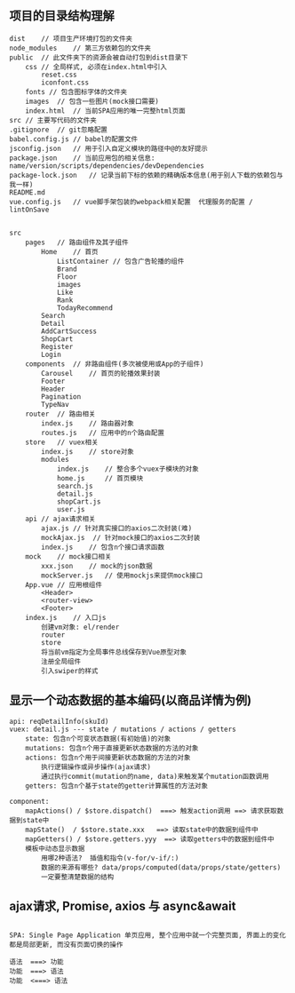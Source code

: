## 项目的目录结构理解
	dist	// 项目生产环境打包的文件夹
	node_modules	// 第三方依赖包的文件夹 
	public	// 此文件夹下的资源会被自动打包到dist目录下
		css	// 全局样式, 必须在index.html中引入
			reset.css
			iconfont.css
		fonts // 包含图标字体的文件夹
		images	// 包含一些图片(mock接口需要)
		index.html	// 当前SPA应用的唯一完整html页面
	src	// 主要写代码的文件夹
	.gitignore	// git忽略配置
	babel.config.js	// babel的配置文件
	jsconfig.json	// 用于引入自定义模块的路径中@的友好提示
	package.json	// 当前应用包的相关信息: name/version/scripts/dependencies/devDependencies
	package-lock.json	// 记录当前下标的依赖的精确版本信息(用于别人下载的依赖包与我一样)
	README.md
	vue.config.js	// vue脚手架包装的webpack相关配置  代理服务的配置 / lintOnSave


	src
		pages	// 路由组件及其子组件
			Home	// 首页
				ListContainer // 包含广告轮播的组件
				Brand
				Floor
				images
				Like
				Rank
				TodayRecommend
			Search
			Detail
			AddCartSuccess
			ShopCart
			Register
			Login
		components	// 非路由组件(多次被使用或App的子组件)
			Carousel	// 首页的轮播效果封装
			Footer
			Header
			Pagination
			TypeNav
		router	// 路由相关
			index.js	// 路由器对象
			routes.js	// 应用中的n个路由配置
		store	// vuex相关
			index.js	// store对象
			modules
				index.js	// 整合多个vuex子模块的对象
				home.js		// 首页模块
				search.js
				detail.js
				shopCart.js
				user.js
		api	// ajax请求相关
			ajax.js	// 针对真实接口的axios二次封装(难)
			mockAjax.js  // 针对mock接口的axios二次封装
			index.js	// 包含n个接口请求函数
		mock	// mock接口相关
			xxx.json	// mock的json数据
			mockServer.js	// 使用mockjs来提供mock接口
		App.vue	// 应用根组件
			<Header>
			<router-view>
			<Footer>
		index.js	// 入口js
			创建vm对象: el/render
			router
			store
			将当前vm指定为全局事件总线保存到Vue原型对象
			注册全局组件
			引入swiper的样式


## 显示一个动态数据的基本编码(以商品详情为例)
	api: reqDetailInfo(skuId)
	vuex: detail.js --- state / mutations / actions / getters
		state: 包含n个可变状态数据(有初始值)的对象
		mutations: 包含n个用于直接更新状态数据的方法的对象
		actions: 包含n个用于间接更新状态数据的方法的对象
			执行逻辑操作或异步操作(ajax请求)
			通过执行commit(mutation的name, data)来触发某个mutation函数调用
		getters: 包含n个基于state的getter计算属性的方法对象
			
	component:
		mapActions() / $store.dispatch()  ===> 触发action调用 ==> 请求获取数据到state中
		mapState()	/ $store.state.xxx   ==> 读取state中的数据到组件中
		mapGetters() / $store.getters.yyy  ==> 读取getters中的数据到组件中
		模板中动态显示数据
			用哪2种语法?  插值和指令(v-for/v-if/:)
			数据的来源有哪些? data/props/computed(data/props/state/getters)
			一定要整清楚数据的结构


## ajax请求, Promise, axios 与 async&await


## 
	SPA: Single Page Application 单页应用, 整个应用中就一个完整页面, 界面上的变化都是局部更新, 而没有页面切换的操作

	语法  ===> 功能
	功能  ===> 语法
	功能  <===> 语法